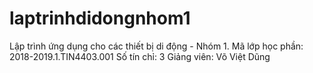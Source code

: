 # laptrinhdidongnhom1
Lập trình ứng dụng cho các thiết bị di động - Nhóm 1. Mã lớp học phần: 2018-2019.1.TIN4403.001  Số tín chỉ: 3  Giảng viên: Võ Việt Dũng
